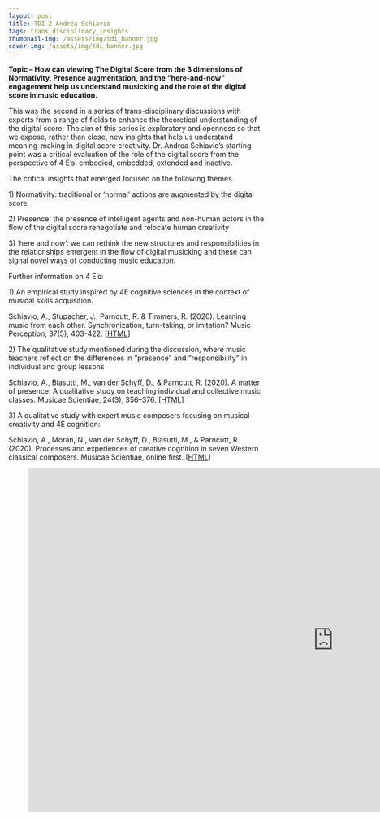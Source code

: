```yaml
---
layout: post
title: TDI-2 Andrea Schiavio
tags: trans_disciplinary_insights
thumbnail-img: /assets/img/tdi_banner.jpg
cover-img: /assets/img/tdi_banner.jpg
---
```

<p><meta charset="utf-8"><strong>Topic &#8211; How can viewing The Digital Score from the 3 dimensions of Normativity, Presence augmentation, and the &#8220;here-and-now&#8221; engagement help us understand musicking and the role of the digital score in music education. </strong></p>



<p> This was the second in a series of trans-disciplinary discussions with experts from a range of fields to enhance the theoretical understanding of the digital score. The aim of this series is exploratory and openness so that we expose, rather than close, new insights that help us understand meaning-making in digital score creativity. Dr. Andrea Schiavio&#8217;s starting point was a critical evaluation of the role of the digital score from the perspective of 4 E&#8217;s: embodied, embedded, extended and inactive. </p>



<p>The critical insights that emerged focused on the following themes</p>



<p>1) Normativity: traditional or &#8216;normal&#8217; actions are augmented by the digital score </p>



<p>2) Presence: the presence of intelligent agents and non-human actors in the flow of the digital score renegotiate and relocate human creativity </p>



<p>3) &#8216;here and now&#8217;: we can rethink the new structures and responsibilities in the relationships emergent in the flow of digital musicking and these can signal novel ways of conducting music education. </p>



<p>Further information on 4 E&#8217;s: </p>



<p>1) An empirical study inspired by 4E cognitive sciences in the context of musical skills acquisition.</p>



<p> Schiavio, A., Stupacher, J., Parncutt, R. &amp; Timmers, R. (2020). Learning music from each other. Synchronization, turn-taking, or imitation? Music Perception, 37(5), 403-422. [<a href="https://unipub.uni-graz.at/obvugroa/download/pdf/5116460?originalFilename=true">HTML</a>] </p>



<p>2) The qualitative study mentioned during the discussion, where music teachers reflect on the differences in &#8220;presence&#8221; and &#8220;responsibility&#8221; in individual and group lessons</p>



<p> Schiavio, A., Biasutti, M., van der Schyff, D., &amp; Parncutt, R. (2020). A matter of presence: A qualitative study on teaching individual and collective music classes. Musicae Scientiae, 24(3), 356–376. [<a href="https://journals.sagepub.com/doi/10.1177/1029864918808833">HTML</a>] </p>



<p>3) A qualitative study with expert music composers focusing on musical creativity and 4E cognition: </p>



<p>Schiavio, A., Moran, N., van der Schyff, D., Biasutti, M., &amp; Parncutt, R. (2020). Processes and experiences of creative cognition in seven Western classical composers. Musicae Scientiae, online first. [<a href="https://journals.sagepub.com/doi/10.1177/1029864920943931">HTML</a>]</p>



<figure class="wp-block-embed is-type-video is-provider-youtube wp-block-embed-youtube wp-embed-aspect-16-9 wp-has-aspect-ratio"><div class="wp-block-embed__wrapper">
<div class="nv-iframe-embed"><iframe loading="lazy" title="TDI 2 Andrea Schiavio" width="1200" height="675" src="https://www.youtube.com/embed/SRLeLxNEXwk?feature=oembed" frameborder="0" allow="accelerometer; autoplay; clipboard-write; encrypted-media; gyroscope; picture-in-picture" allowfullscreen></iframe></div>
</div></figure>
